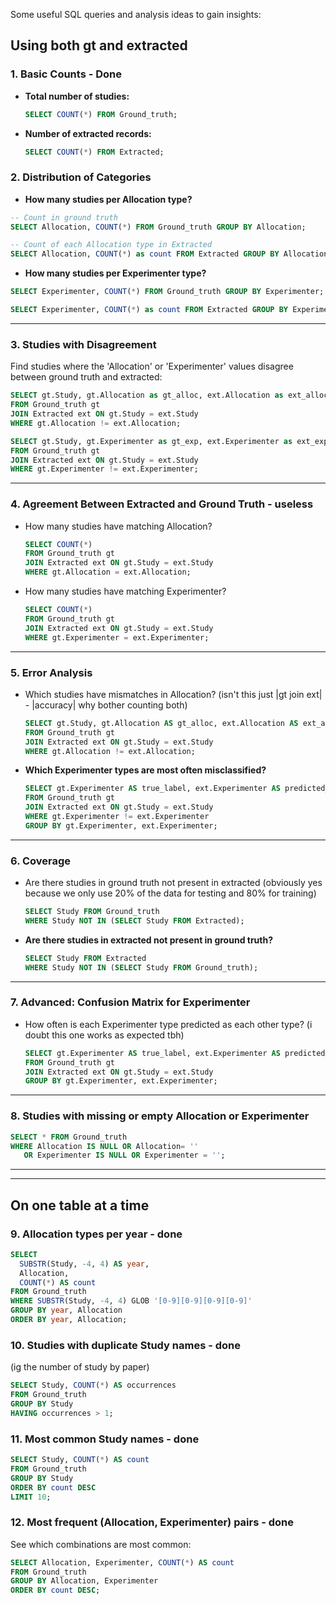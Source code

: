 Some useful SQL queries and analysis ideas to gain insights:


## Using both gt and extracted 

### 1. Basic Counts - Done
- **Total number of studies:**
  ```sql
  SELECT COUNT(*) FROM Ground_truth;
  ```
- **Number of extracted records:**
  ```sql
  SELECT COUNT(*) FROM Extracted;
  ```

### 2. Distribution of Categories 
- **How many studies per Allocation type?** 
```sql
-- Count in ground truth
SELECT Allocation, COUNT(*) FROM Ground_truth GROUP BY Allocation;

-- Count of each Allocation type in Extracted
SELECT Allocation, COUNT(*) as count FROM Extracted GROUP BY Allocation;
  ```
- **How many studies per Experimenter type?** 
```sql
SELECT Experimenter, COUNT(*) FROM Ground_truth GROUP BY Experimenter;

SELECT Experimenter, COUNT(*) as count FROM Extracted GROUP BY Experimenter;
  ```

---
### 3. Studies with Disagreement
Find studies where the 'Allocation' or 'Experimenter' values disagree between ground truth and extracted:
````sql
SELECT gt.Study, gt.Allocation as gt_alloc, ext.Allocation as ext_alloc
FROM Ground_truth gt
JOIN Extracted ext ON gt.Study = ext.Study
WHERE gt.Allocation != ext.Allocation;

SELECT gt.Study, gt.Experimenter as gt_exp, ext.Experimenter as ext_exp
FROM Ground_truth gt
JOIN Extracted ext ON gt.Study = ext.Study
WHERE gt.Experimenter != ext.Experimenter;
````

---
### 4. Agreement Between Extracted and Ground Truth - useless
- How many studies have matching Allocation?
  ```sql
  SELECT COUNT(*) 
  FROM Ground_truth gt
  JOIN Extracted ext ON gt.Study = ext.Study
  WHERE gt.Allocation = ext.Allocation;
  ```
- How many studies have matching Experimenter?
  ```sql
  SELECT COUNT(*) 
  FROM Ground_truth gt
  JOIN Extracted ext ON gt.Study = ext.Study
  WHERE gt.Experimenter = ext.Experimenter;
  ```

---

### 5. Error Analysis
- Which studies have mismatches in Allocation? (isn't this just |gt join ext| - |accuracy| why bother counting both)
  ```sql
  SELECT gt.Study, gt.Allocation AS gt_alloc, ext.Allocation AS ext_alloc
  FROM Ground_truth gt
  JOIN Extracted ext ON gt.Study = ext.Study
  WHERE gt.Allocation != ext.Allocation;
  ```
- **Which Experimenter types are most often misclassified?**
  ```sql
  SELECT gt.Experimenter AS true_label, ext.Experimenter AS predicted_label, COUNT(*)
  FROM Ground_truth gt
  JOIN Extracted ext ON gt.Study = ext.Study
  WHERE gt.Experimenter != ext.Experimenter
  GROUP BY gt.Experimenter, ext.Experimenter;
  ```

---

### 6. Coverage
- Are there studies in ground truth not present in extracted (obviously yes because we only use 20% of the data for testing and 80% for training)
  ```sql
  SELECT Study FROM Ground_truth 
  WHERE Study NOT IN (SELECT Study FROM Extracted);
  ```
- **Are there studies in extracted not present in ground truth?**
  ```sql
  SELECT Study FROM Extracted
  WHERE Study NOT IN (SELECT Study FROM Ground_truth);
  ```

---

### 7. Advanced: Confusion Matrix for Experimenter
- How often is each Experimenter type predicted as each other type? (i doubt this one works as expected tbh)
  ```sql
  SELECT gt.Experimenter AS true_label, ext.Experimenter AS predicted_label, COUNT(*)
  FROM Ground_truth gt
  JOIN Extracted ext ON gt.Study = ext.Study
  GROUP BY gt.Experimenter, ext.Experimenter;
  ```

--- 
### 8. Studies with missing or empty Allocation or Experimenter
```SQL
SELECT * FROM Ground_truth
WHERE Allocation IS NULL OR Allocation= ''
   OR Experimenter IS NULL OR Experimenter = '';
```

---
---

## On one table at a time

### 9. Allocation types per year - done
```SQL
SELECT
  SUBSTR(Study, -4, 4) AS year,
  Allocation,
  COUNT(*) AS count
FROM Ground_truth
WHERE SUBSTR(Study, -4, 4) GLOB '[0-9][0-9][0-9][0-9]'
GROUP BY year, Allocation
ORDER BY year, Allocation;
```

### 10. Studies with duplicate Study names - done
(ig the number of study by paper)
```sql
SELECT Study, COUNT(*) AS occurrences
FROM Ground_truth
GROUP BY Study
HAVING occurrences > 1;
```

### 11. Most common Study names - done
``` sql 
SELECT Study, COUNT(*) AS count
FROM Ground_truth
GROUP BY Study
ORDER BY count DESC
LIMIT 10;
```

### 12. Most frequent (Allocation, Experimenter) pairs - done
See which combinations are most common:
``` sql
SELECT Allocation, Experimenter, COUNT(*) AS count
FROM Ground_truth
GROUP BY Allocation, Experimenter
ORDER BY count DESC;
```
